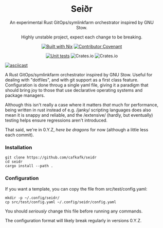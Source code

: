 <div align="center">

# Seiðr

An experimental Rust GitOps/symlinkfarm orchestrator inspired by GNU Stow.

Highly unstable project, expect each change to be breaking.

[![Built with Nix](https://img.shields.io/badge/Built_With-Nix-5277C3.svg?logo=nixos&labelColor=73C3D5)](https://nixos.org)
[![Contributor Covenant](https://img.shields.io/badge/Contributor%20Covenant-2.1-4baaaa.svg)](code_of_conduct.md)

[![Unit tests](https://github.com/cafkafk/seidr/actions/workflows/unit-tests.yml/badge.svg)](https://github.com/cafkafk/seidr/actions/workflows/unit-tests.yml)
![Crates.io](https://img.shields.io/crates/v/seidr?link=https%3A%2F%2Fcrates.io%2Fcrates%2Fseidr)
![Crates.io](https://img.shields.io/crates/l/seidr?link=https%3A%2F%2Fgithub.com%2Fcafkafk%2Fseidr%2Fblob%2Fmain%2FLICENCE)

</div>

[![asciicast](https://asciinema.org/a/TVmnEYR3PK40GtoZnwavun0dP.svg)](https://asciinema.org/a/TVmnEYR3PK40GtoZnwavun0dP)

A Rust GitOps/symlinkfarm orchestrator inspired by GNU Stow. Useful for dealing
with "dotfiles", and with git support as a first class feature. Configuration is
done throug a single yaml file, giving it a paradigm that should bring joy to
those that use declarative operating systems and package managers.

Although this isn't really a case where it matters *that* much for performance,
being written in rust instead of e.g. /janky/ scripting languages does also mean
it is snappy and reliable, and the /extensive/ (hardly, but eventually) testing
helps ensure regressions aren't introduced.

That said, we're in 0.Y.Z, *here be dragons* for now (although a little less each
commit).

### Installation

    git clone https://github.com/cafkafk/seidr
    cd seidr
    cargo install --path .

### Configuration
If you want a template, you can copy the file from src/test/config.yaml:

    mkdir -p ~/.config/seidr/
    cp src/test/config.yaml ~/.config/seidr/config.yaml

You should *seriously* change this file before running any commands.

The configuration format will likely break regularly in versions 0.Y.Z.
